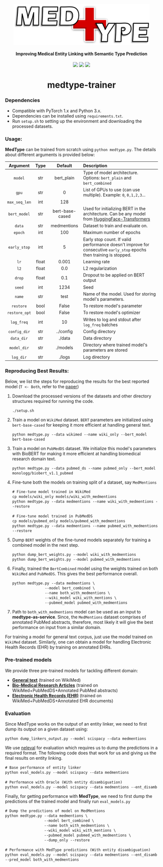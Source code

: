 <h1 align="center">
  <img align="center" width="450" src="../images/logo.png" alt="...">
</h1>



<h4 align="center">Improving Medical Entity Linking with Semantic Type Prediction</h4>

<p align="center">
  <a href="https://arxiv.org/abs/2005.00460"><img src="http://img.shields.io/badge/Paper-PDF-red.svg"></a>
  <a href="https://medtype.github.io"><img src="http://img.shields.io/badge/Demo-Live-green.svg"></a>
  <a href="https://github.com/svjan5/medtype/blob/master/LICENSE">
    <img src="https://img.shields.io/badge/License-Apache%202.0-blue.svg">
  </a>


<h1 align="center">
  medtype-trainer
</h1>

### Dependencies

- Compatible with PyTorch 1.x and Python 3.x.
- Dependencies can be installed using `requirements.txt`.
- Run `setup.sh` to setting up the environment and downloading the processed datasets. 

### Usage:

**MedType** can be trained from scratch using `python medtype.py`. The details about different arguments is provided below:

|   Argument    | Type  |     Default     | Description                                                  |
| :-----------: | :---: | :-------------: | :----------------------------------------------------------- |
|    `model`    |  str  |   bert_plain    | Type of model architecture. Options: `bert_plain` and `bert_combined` |
|     `gpu`     |  str  |        0        | List of GPUs to use (can use multiple). Example: `0`, `0,1,2,3`... |
| `max_seq_len` |  int  |       128       |                                                              |
| `bert_model`  |  str  | bert-base-cased | Used for initializing BERT in the architecture. Can be any model from [HuggingFace-Transformers](<https://huggingface.co/models>) |
|    `data`     |  str  |   medmentions   | Dataset to train and evaluate on.                            |
|    `epoch`    |  int  |       100       | Maximum number of epochs                                     |
| `early_stop`  |  int  |        5        | Early stop count. If valid performance doesn't improve for consecutive `early_stop` epochs then training is stopped. |
|     `lr`      | float |      0.001      | Learning rate                                                |
|     `l2`      | float |       0.0       | L2 regularization                                            |
|    `drop`     | float |       0.1       | Dropout to be applied on BERT output                         |
|    `seed`     |  int  |      1234       | Seed                                                         |
|    `name`     |  str  |      test       | Name of the model. Used for storing model's parameters.      |
|   `restore`   | bool  |      False      | To restore model's parameter                                 |
| `restore_opt` | bool  |      False      | To restore model's optimizer                                 |
|  `log_freq`   |  int  |       10        | Writes to log and stdout after `log_freq` batches            |
| `config_dir`  |  str  |    ../config    | Config directory                                             |
|  `data_dir`   |  str  |     ./data      | Data directory                                               |
|  `model_dir`  |  str  |    ./models     | Directory where trained model's parameters are stored        |
|   `log_dir`   |  str  |     ./logs      | Log directory                                                |


### Reproducing Best Results:

Below, we list the steps for reproducing the results for the best reported model (`T <- Both`, refer to the [paper](<https://arxiv.org/abs/2005.00460>))

1. Download the processed versions of the datasets and other directory structures required for running the code. 

   ```
   ./setup.sh
   ```

2. Train a model on `WikiMed` dataset. `BERT` parameters are initialized using `bert-base-cased` for keeping it more efficient at handling general text. 

   ```shell
   python medtype.py --data wikimed --name wiki_only --bert_model bert-base-cased
   ```

3. Train a model on `PubMedDS` dataset. We initialize this model's parameters with BioBERT for making it more efficient at handling biomedical research domain text. 

   ```shell
   python medtype.py --data pubmed_ds --name pubmed_only --bert_model monologg/biobert_v1.1_pubmed
   ```

4. Fine-tune both the models on training split of a dataset, say `MedMentions`

   ```shell
   # Fine-tune model trained in WikiMed
   cp models/wiki_only models/wiki_with_medmentions
   python medtype.py --data medmentions --name wiki_with_medmentions --restore
   
   # Fine-tune model trained in PubMedDS
   cp models/pubmed_only models/pubmed_with_medmentions
   python medtype.py --data medmentions --name pubmed_with_medmentions --restore
   ```

5. Dump `BERT` weights of the fine-tuned models separately for training a combined model in the next step.

   ```shell
   python dump_bert_weights.py --model wiki_with_medmentions
   python dump_bert_weights.py --model pubmed_with_medmentions
   ```

6. Finally, trained the `BertCombined` model using the weights trained on both `WikiMed` and `PubMedDS`. This gives the best performance overall. 

   ```shell
   python medtype.py --data medmentions \
   				  --model bert_combined \
   				  --name both_with_medmentions \
   				  --wiki_model wiki_with_mentions \
   				  --pubmed_model pubmed_with_medmentions
   ```

7. Path to `both_with_medmentions` model can be used as an input to **medtype-as-service**. Since, the `MedMentions` dataset comprises of annotated PubMed abstracts, therefore, most likely it will give the best performance on input from a similar domain.


For training a model for general text corpus, just use the model trained on `WikiMed` dataset. Similarly, one can obtain a model for handling Electronic Health Records (EHR) by training on annotated EHRs. 

### Pre-trained models

We provide three pre-trained models for tackling different domain:

- [**General text**](https://drive.google.com/file/d/15vKHwzEa_jcipyEDClNSzJguPxk0VOC7/view?usp=sharing) (trained on WikiMed)
- [**Bio-Medical Research Articles**](https://drive.google.com/file/d/1So-FMFyPMup84VvbWqH7Cars8jfjEIx_/view?usp=sharing) (trained on WikiMed+PubMedDS+Annotated PubMed abstracts)
- [**Electronic Health Records (EHR)**](https://drive.google.com/file/d/1t2QlpEWnHOMdts4h3y55hVA9Wh2ZbjKi/view?usp=sharing) (trained on WikiMed+PubMedDS+Annotated EHR documents)

### Evaluation

Since MedType works on the output of an entity linker, we need to first dump its output on a given dataset using:

```shell
python dump_linkers_output.py --model scispacy --data medmentions
```

We use [neleval](<https://github.com/wikilinks/neleval>) for evaluation which requires us to dump the predictions in a required format. The following code does that work for us and giving us the final results on entity linking.

```shell
# Base performance of entity linker
python eval_models.py --model scispacy --data medmentions

# Performance with Oracle (With entity disambiguation)
python eval_models.py --model scispacy --data medmentions --ent_disamb
```

Finally, for getting performance with **MedType**, we need to first dump the predictions of the trained model and finally run `eval_models.py`

```shell
# Dump the predictions of model on MedMentions
python medtype.py --data medmentions \
				  --model bert_combined \
				  --name both_with_medmentions \
				  --wiki_model wiki_with_mentions \
				  --pubmed_model pubmed_with_medmentions \
				  --dump_only --restore 
				  
# Performance with MedType predictions (With entity disambiguation)
python eval_models.py --model scispacy --data medmentions --ent_disamb --pred_model both_with_medmentions
```


